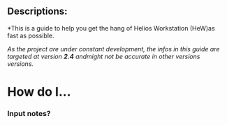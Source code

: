 <p align="center">

<h2/>Descriptions:</h2>
*This is a guide to help you get the hang of Helios Workstation (HeW)as fast as possible.

<i>As the project are under constant development, the infos in this guide are targeted at version <b>2.4</b> andmight not be accurate in other versions versions.
</i>

<h1>How do I...</h1>

<h3> Input notes?</h3>



